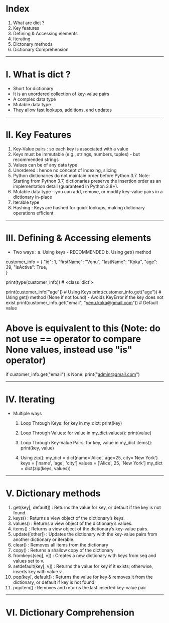 # Index
1. What are dict ?
2. Key features
3. Defining & Accessing elements
4. Iterating
5. Dictonary methods
6. Dictionary Comprehension
---------------------------------------------------------------------------------------------------------------------------------------------------------------------------------------------------------------------
# I. What is dict ?
 -  Short for dictionary
 -  It is an unordered collection of key-value pairs
 -  A complex data type
 -  Mutable data type
 -  They allow fast lookups, additions, and updates
---------------------------------------------------------------------------------------------------------------------------------------------------------------------------------------------------------------------
# II. Key Features
 1. Key-Value pairs : so each key is associated with a value
 2. Keys must be immutable (e.g., strings, numbers, tuples) - but recommended strings
 3. Values can be of any data type
 4. Unordered : hence no concept of indexing, slicing
 5. Python dictionaries do not maintain order before Python 3.7.
    Note: Starting from Python 3.7, dictionaries preserve the insertion order as an implementation detail (guaranteed in Python 3.8+).
 6. Mutable data type - you can add, remove, or modify key-value pairs in a dictionary in-place
 7. Iterable type
 8. Hashing : Keys are hashed for quick lookups, making dictionary operations efficient
---------------------------------------------------------------------------------------------------------------------------------------------------------------------------------------------------------------------
# III. Defining & Accessing elements
 - Two ways :
    a. Using keys - RECOMMENDED
    b. Using get() method
   
customer_info = {
    "id": 1, 
    "firstName": "Venu",
    "lastName": "Koka",
    "age": 39,
    "isActive": True,    
}

print(type(customer_info))                                  # <class 'dict'>

print(customer_info["age"])                                 # Using Keys
print(customer_info.get("age"))                             # Using get() method (None if not found) - Avoids KeyError if the key does not exist
print(customer_info.get("email", "venu.koka@gmail.com"))    # Default value    

# Above is equivalent to this (Note: do not use == operator to compare None values, instead use "is" operator)
if customer_info.get("email") is None:
    print("admin@gmail.com")

---------------------------------------------------------------------------------------------------------------------------------------------------------------------------------------------------------------------
# IV. Iterating
 - Multiple ways
    1. Loop Through Keys:
       for key in my_dict:
          print(key)
       
    2. Loop Through Values:
       for value in my_dict.values():
          print(value)

    3. Loop Through Key-Value Pairs:
       for key, value in my_dict.items():
          print(key, value)

    4. Using zip():
       my_dict = dict(name='Alice', age=25, city='New York')
       keys = ['name', 'age', 'city']
       values = ['Alice', 25, 'New York']
       my_dict = dict(zip(keys, values))
       
---------------------------------------------------------------------------------------------------------------------------------------------------------------------------------------------------------------------
# V. Dictionary methods
1. get(key[, default])	  : Returns the value for key, or default if the key is not found.
2. keys()	               : Returns a view object of the dictionary’s keys.
3. values()	             : Returns a view object of the dictionary’s values.
4. items()	              : Returns a view object of the dictionary’s key-value pairs.
5. update([other])	      : Updates the dictionary with the key-value pairs from another dictionary or iterable.
6. clear()	              : Removes all items from the dictionary
7. copy()	               : Returns a shallow copy of the dictionary
8. fromkeys(seq[, v])	   : Creates a new dictionary with keys from seq and values set to v.
9. setdefault(key[, v])	 : Returns the value for key if it exists; otherwise, inserts key with value v.
10. pop(key[, default])	 : Returns the value for key & removes it from the dictionary, or default if key is not found
11. popitem()	           : Removes and returns the last inserted key-value pair
---------------------------------------------------------------------------------------------------------------------------------------------------------------------------------------------------------------------
# VI. Dictionary Comprehension







